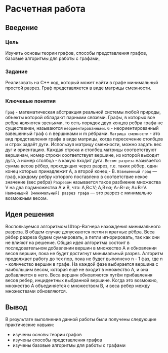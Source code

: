 # Расчетная работа 


## Введение

### Цель

Изучить основы теории графов, способы представления графов, базовые алгоритмы для работы с графами,

### Задание

Реализовать на C++ код, который может найти в графе минимальный простой разрез.
Граф представляется в виде матрицы смежности.

### Ключевые понятия

`Граф` - математическая абстракция реальной системы любой природы, объекты которой обладают парными связями. 
Графы, в которых все ребра являются звеньями, то есть порядок двух концов ребра графа не существенен, называются `неориентированными`. 
`G` - неориентированный взвешенный граф с n вершинами и m рёбрами.
`Матрица смежности` - это вид представления графа в виде матрицы, когда пересечение столбцов и строк задаёт дуги. Используя матрицу смежности, можно задать вес дуг и ориентацию. Каждая строка и столбец матрицы соответствуют вершинам, номер строки соответствует вершине, из которой выходит дуга, а номер столбца - в какую входит дуга.
`Весом разреза` называется сумма весов рёбер, проходящих через разрез, т.е. таких рёбер, один конец которых принадлежит A, а второй конец - B.
`Взвешенный граф` — граф, каждому ребру которого поставлено в соответствие некое значение (вес ребра)
`Разрезом` называется такое разбиение множества V на два подмножества A и B, что: A,B⊂V;   A,B≠∅;  A∩B=∅;  A∪B=V.
`Наименьший (минимальный) разрез графа` — это разрез с минимально возможным весом.

## Идея решения

Воспользуемся алгоритмом Штор-Вагнера нахождения минимального разреза.
В общем случае допускаются петли и кратные рёбра. Веса рёбер разреза будем суммировать, а петли игнорировать, так как они не влияют на решение. 
Общая идея алгоритма состоит в последовательном добавлении вершин в множество A и обновлении весов вершин, пока не будет достигнут минимальный разрез. Алгоритм продолжает работу до тех пор, пока не будет выполнено n - 1 фаз, где n - количество вершин в графе. На каждой фазе выбирается вершина с наибольшим весом, которая ещё не входит в множество A, и она добавляется в него. Веса вершин обновляются путём прибавления весов ребер, инцидентных выбранной вершине. Когда это возможно, множество A объединяется с множеством B, и веса ребер между множествами обновляются.

## Вывод

 В результате выполнения данной работы были получены следующие практические навыки:
- изучены основы теории графов
- изучены способы представления графов
- изучены базовые алгоритмы для работы с графами
